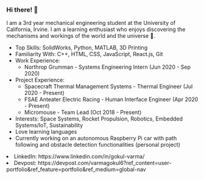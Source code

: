 ### Hi there! 👋

I am a 3rd year mechanical engineering student at the University of California, Irvine. I am a learning enthusiast who enjoys discovering the mechanisms and workings of the world and the universe :milky_way:. 

* Top Skills: SolidWorks, Python, MATLAB, 3D Printing
* Familiarity With: C++, HTML, CSS, JavaScript, React.js, Git
* Work Experience: 
    * Northrop Grumman - Systems Engineering Intern (Jun 2020 - Sep 2020)
* Project Experience:
    * Spacecraft Thermal Management Systems - Thermal Engineer (Jul 2020 - Present)
    * FSAE Anteater Electric Racing - Human Interface Engineer (Apr 2020 - Present)
    * Micromouse - Team Lead (Oct 2018 - Present)
* Interests: Space Systems, Rocket Propulsion, Robotics, Embedded Systems/IoT, Sustainability
* Love learning languages
* Currently working on an autonomous Raspberry Pi car with path following and obstacle detection functionalities (personal project)

<li>
LinkedIn: https://www.linkedin.com/in/gokul-varma/
   </li>
   <li>
Devpost: https://devpost.com/varmagokul6?ref_content=user-portfolio&ref_feature=portfolio&ref_medium=global-nav
   </li>

